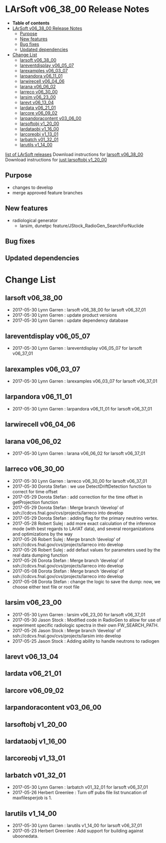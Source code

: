 LArSoft v06\_38\_00 Release Notes
======================================================================

-   **Table of contents**
-   [LArSoft v06\_38\_00 Release Notes](#LArSoft-v06_38_00-Release-Notes)
    -   [Purpose](#Purpose)
    -   [New features](#New-features)
    -   [Bug fixes](#Bug-fixes)
    -   [Updated dependencies](#Updated-dependencies)
-   [Change List](#Change-List)
    -   [larsoft v06\_38\_00](#larsoft-v06_38_00)
    -   [lareventdisplay v06\_05\_07](#lareventdisplay-v06_05_07)
    -   [larexamples v06\_03\_07](#larexamples-v06_03_07)
    -   [larpandora v06\_11\_01](#larpandora-v06_11_01)
    -   [larwirecell v06\_04\_06](#larwirecell-v06_04_06)
    -   [larana v06\_06\_02](#larana-v06_06_02)
    -   [larreco v06\_30\_00](#larreco-v06_30_00)
    -   [larsim v06\_23\_00](#larsim-v06_23_00)
    -   [larevt v06\_13\_04](#larevt-v06_13_04)
    -   [lardata v06\_21\_01](#lardata-v06_21_01)
    -   [larcore v06\_09\_02](#larcore-v06_09_02)
    -   [larpandoracontent v03\_06\_00](#larpandoracontent-v03_06_00)
    -   [larsoftobj v1\_20\_00](#larsoftobj-v1_20_00)
    -   [lardataobj v1\_16\_00](#lardataobj-v1_16_00)
    -   [larcoreobj v1\_13\_01](#larcoreobj-v1_13_01)
    -   [larbatch v01\_32\_01](#larbatch-v01_32_01)
    -   [larutils v1\_14\_00](#larutils-v1_14_00)

[list of LArSoft releases](LArSoft_release_list)
Download instructions for [larsoft v06\_38\_00](http://scisoft.fnal.gov/scisoft/bundles/larsoft/v06_38_00/larsoft-v06_38_00.html)
Download instructions for [just larsoftobj v1\_20\_00](http://scisoft.fnal.gov/scisoft/bundles/larsoftobj/v1_20_00/larsoftobj-v1_20_00.html)

Purpose
--------------------

-   changes to develop
-   merge approved feature branches

New features
------------------------------

-   radiological generator
    -   larsim, dunetpc feature/JStock\_RadioGen\_SearchForNuclide

Bug fixes
------------------------

Updated dependencies
----------------------------------------------

Change List
============================

larsoft v06\_38\_00
------------------------------------------

-   2017-05-30 Lynn Garren : larsoft v06\_38\_00 for larsoft v06\_37\_01
-   2017-05-30 Lynn Garren : update product versions
-   2017-05-30 Lynn Garren : update dependency database

lareventdisplay v06\_05\_07
----------------------------------------------------------

-   2017-05-30 Lynn Garren : lareventdisplay v06\_05\_07 for larsoft v06\_37\_01

larexamples v06\_03\_07
--------------------------------------------------

-   2017-05-30 Lynn Garren : larexamples v06\_03\_07 for larsoft v06\_37\_01

larpandora v06\_11\_01
------------------------------------------------

-   2017-05-30 Lynn Garren : larpandora v06\_11\_01 for larsoft v06\_37\_01

larwirecell v06\_04\_06
--------------------------------------------------

larana v06\_06\_02
----------------------------------------

-   2017-05-30 Lynn Garren : larana v06\_06\_02 for larsoft v06\_37\_01

larreco v06\_30\_00
------------------------------------------

-   2017-05-30 Lynn Garren : larreco v06\_30\_00 for larsoft v06\_37\_01
-   2017-05-30 Dorota Stefan : we use DetectDriftDetection function to correct for time offset
-   2017-05-29 Dorota Stefan : add correction for the time offset in getProjection function
-   2017-05-29 Dorota Stefan : Merge branch ‘develop’ of ssh://cdcvs.fnal.gov/cvs/projects/larreco into develop
-   2017-05-29 Dorota Stefan : adding flag for the primary neutrino vertex.
-   2017-05-28 Robert Sulej : add more exact calculation of the inference mode (with best regards to LArIAT data), and several reorganizations and optimizations by the way
-   2017-05-26 Robert Sulej : Merge branch ‘develop’ of ssh://cdcvs.fnal.gov/cvs/projects/larreco into develop
-   2017-05-26 Robert Sulej : add defaut values for parameters used by the real data dumping function
-   2017-05-26 Dorota Stefan : Merge branch ‘develop’ of ssh://cdcvs.fnal.gov/cvs/projects/larreco into develop
-   2017-05-08 Dorota Stefan : Merge branch ‘develop’ of ssh://cdcvs.fnal.gov/cvs/projects/larreco into develop
-   2017-05-08 Dorota Stefan : change the logic to save the dump: now, we choose either text file or root file

larsim v06\_23\_00
----------------------------------------

-   2017-05-30 Lynn Garren : larsim v06\_23\_00 for larsoft v06\_37\_01
-   2017-05-30 Jason Stock : Modified code in RadioGen to allow for use of experiment specific radiologic spectra in their own FW\_SEARCH\_PATH.
-   2017-05-26 Jason Stock : Merge branch ‘develop’ of ssh://cdcvs.fnal.gov/cvs/projects/larsim into develop
-   2017-05-25 Jason Stock : Adding ability to handle neutrons to radiogen

larevt v06\_13\_04
----------------------------------------

lardata v06\_21\_01
------------------------------------------

larcore v06\_09\_02
------------------------------------------

larpandoracontent v03\_06\_00
--------------------------------------------------------------

larsoftobj v1\_20\_00
----------------------------------------------

lardataobj v1\_16\_00
----------------------------------------------

larcoreobj v1\_13\_01
----------------------------------------------

larbatch v01\_32\_01
--------------------------------------------

-   2017-05-30 Lynn Garren : larbatch v01\_32\_01 for larsoft v06\_37\_01
-   2017-05-26 Herbert Greenlee : Turn off pubs file list truncation of maxfilesperjob is 1.

larutils v1\_14\_00
------------------------------------------

-   2017-05-30 Lynn Garren : larutils v1\_14\_00 for larsoft v06\_37\_01
-   2017-05-23 Herbert Greenlee : Add support for building against uboonedata.
